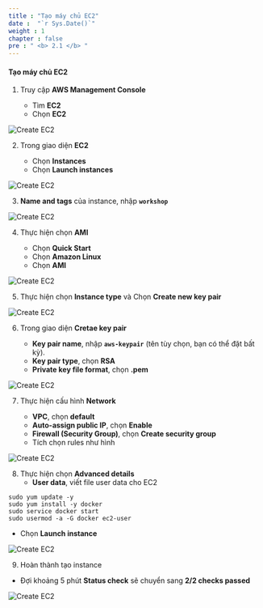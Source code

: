 ```yaml
---
title : "Tạo máy chủ EC2"
date :  "`r Sys.Date()`" 
weight : 1 
chapter : false
pre : " <b> 2.1 </b> "
---
```


#### Tạo máy chủ EC2 

1. Truy cập **AWS Management Console**

   - Tìm **EC2**
   - Chọn **EC2**

![Create EC2](/images/1/0001.png?featherlight=false&width=85pc)

2. Trong giao diện **EC2**

   - Chọn **Instances**
   - Chọn **Launch instances**

![Create EC2](/images/1/0002.png?featherlight=false&width=85pc)

3. **Name and tags** của instance, nhập **```workshop```**

![Create EC2](/images/1/0003.png?featherlight=false&width=55pc)

4. Thực hiện chọn **AMI**

   - Chọn **Quick Start**
   - Chọn **Amazon Linux**
   - Chọn **AMI**

![Create EC2](/images/1/0004.png?featherlight=false&width=55pc)

5. Thực hiện chọn **Instance type** và Chọn **Create new key pair**

![Create EC2](/images/1/0005.png?featherlight=false&width=56pc)

6. Trong giao diện **Cretae key pair**

   - **Key pair name**, nhập **```aws-keypair```** (tên tùy chọn, bạn có thể đặt bất kỳ).
   - **Key pair type**, chọn **RSA**
   - **Private key file format**, chọn **.pem**

![Create EC2](/images/1/0006.png?featherlight=false&width=70pc)

7.  Thực hiện cấu hình **Network**

    - **VPC**, chọn **default**
    - **Auto-assign public IP**, chọn **Enable**
    - **Firewall (Security Group)**, chọn **Create security group**
    - Tích chọn rules như hình 

![Create EC2](/images/1/0007.png?featherlight=false&width=55pc)

8. Thực hiện chọn **Advanced details**
   - **User data**, viết file user data cho EC2

```
sudo yum update -y
sudo yum install -y docker
sudo service docker start
sudo usermod -a -G docker ec2-user
```
   - Chọn **Launch instance**
  
![Create EC2](/images/1/0008.png?featherlight=false&width=70pc)

9.  Hoàn thành tạo instance
   - Đợi khoảng 5 phút **Status check** sẽ chuyển sang **2/2 checks passed**

![Create EC2](/images/1/0009.png?featherlight=false&width=90pc)

